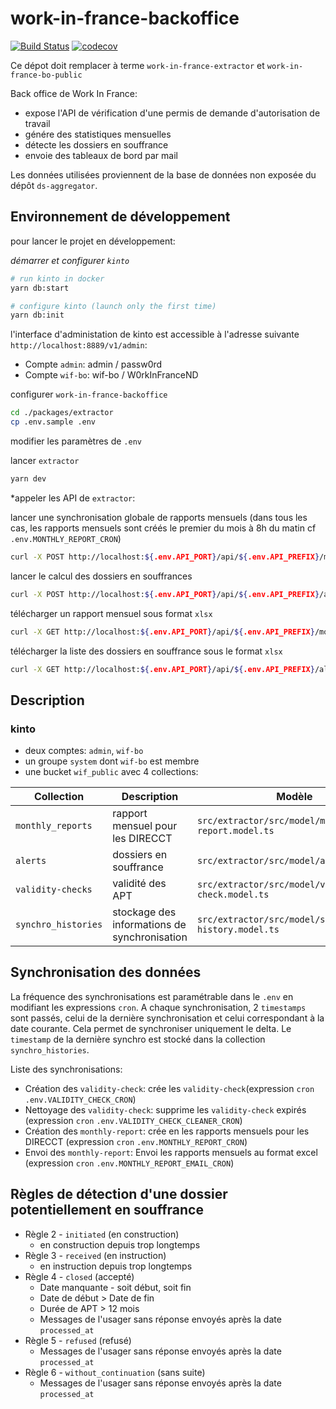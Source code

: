 # work-in-france-backoffice

[![Build Status](https://travis-ci.com/SocialGouv/work-in-france-backoffice.svg?branch=master)](https://travis-ci.com/SocialGouv/work-in-france-backoffice)
[![codecov](https://codecov.io/gh/SocialGouv/work-in-france-backoffice/branch/master/graph/badge.svg)](https://codecov.io/gh/SocialGouv/work-in-france-backoffice)

Ce dépot doit remplacer à terme `work-in-france-extractor` et `work-in-france-bo-public`

Back office de Work In France:
- expose l'API de vérification d'une permis de demande d'autorisation de travail
- génére des statistiques mensuelles
- détecte les dossiers en souffrance
- envoie des tableaux de bord par mail

Les données utilisées proviennent de la base de données non exposée du dépôt `ds-aggregator`.

## Environnement de développement

pour lancer le projet en développement:

*démarrer et configurer `kinto`*

```bash
# run kinto in docker
yarn db:start

# configure kinto (launch only the first time)
yarn db:init
```

l'interface d'administation de kinto est accessible à l'adresse suivante `http://localhost:8889/v1/admin`:
- Compte `admin`: admin / passw0rd
- Compte `wif-bo`: wif-bo / W0rkInFranceND

configurer `work-in-france-backoffice`

```bash
cd ./packages/extractor
cp .env.sample .env
```

modifier les paramètres de `.env`

lancer `extractor`

```bash
yarn dev
```

*appeler les API de `extractor`:

lancer une synchronisation globale de rapports mensuels (dans tous les cas, les rapports mensuels sont créés le premier du mois à 8h du matin cf `.env.MONTHLY_REPORT_CRON`)
```bash
curl -X POST http://localhost:${.env.API_PORT}/api/${.env.API_PREFIX}/monthly-reports/sync-all
```

lancer le calcul des dossiers en souffrances
```bash
curl -X POST http://localhost:${.env.API_PORT}/api/${.env.API_PREFIX}/alerts/sync-all
```

télécharger un rapport mensuel sous format `xlsx`
 ```bash
curl -X GET http://localhost:${.env.API_PORT}/api/${.env.API_PREFIX}/monthly-reports/:year/:month/:group/download
```

télécharger la liste des dossiers en souffrance sous le format `xlsx`
 ```bash
curl -X GET http://localhost:${.env.API_PORT}/api/${.env.API_PREFIX}/alerts/download
```

## Description

### kinto

- deux comptes: `admin`, `wif-bo`
- un groupe `system` dont `wif-bo` est membre
- une bucket `wif_public` avec 4 collections:

|Collection         |Description                                            | Modèle                                            |
|-------------------|-------------------------------------------------------|---------------------------------------------------|
|`monthly_reports`  | rapport mensuel pour les DIRECCT                      | `src/extractor/src/model/monthly-report.model.ts` |
|`alerts`           | dossiers en souffrance                                | `src/extractor/src/model/alert.model.ts`          |
|`validity-checks`  | validité des APT                                      | `src/extractor/src/model/validity-check.model.ts` |
|`synchro_histories`| stockage des informations de synchronisation          | `src/extractor/src/model/synchro-history.model.ts`|

## Synchronisation des données

La fréquence des synchronisations est paramétrable dans le `.env` en modifiant les expressions `cron`. A chaque synchronisation, 2 `timestamps` sont passés, celui de la dernière synchronisation et celui correspondant à la date courante. Cela permet de synchroniser uniquement le delta. Le `timestamp` de la dernière synchro est stocké dans la collection `synchro_histories`.

Liste des synchronisations:
- Création des `validity-check`: crée les `validity-check`(expression `cron` `.env.VALIDITY_CHECK_CRON`)
- Nettoyage des `validity-check`: supprime les `validity-check` expirés (expression `cron` `.env.VALIDITY_CHECK_CLEANER_CRON`)
- Création des `monthly-report`: crée en les rapports mensuels pour les DIRECCT (expression `cron` `.env.MONTHLY_REPORT_CRON`)
- Envoi des `monthly-report`: Envoi les rapports mensuels au format excel (expression `cron` `.env.MONTHLY_REPORT_EMAIL_CRON`)



## Règles de détection d'une dossier potentiellement en souffrance

- Règle 2 - `initiated` (en construction)
    - en construction depuis trop longtemps
- Règle 3 - `received` (en instruction)
    - en instruction depuis trop longtemps
- Règle 4 - `closed` (accepté)
    - Date manquante - soit début, soit fin
    - Date de début > Date de fin
    - Durée de APT > 12 mois
    - Messages de l'usager sans réponse envoyés après la date `processed_at`
- Règle 5 - `refused` (refusé)
    - Messages de l'usager sans réponse envoyés après la date `processed_at`
- Règle 6 - `without_continuation` (sans suite)
    - Messages de l'usager sans réponse envoyés après la date `processed_at`

